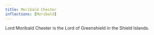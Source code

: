 ```yaml
---
title: Moribald Chester
inflections: [Moribald]
---
```


Lord Moribald Chester is the Lord of Greenshield in the Shield Islands.



